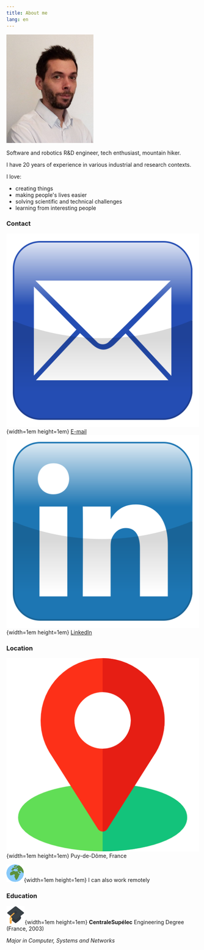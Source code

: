 ```yaml
---
title: About me
lang: en
---
```


![](images/Remi-PEUCHOT.jpg)

Software and robotics R&D engineer, tech enthusiast, mountain hiker.

I have 20 years of experience in various industrial and research contexts.

I love:

* creating things
* making people's lives easier
* solving scientific and technical challenges
* learning from interesting people

<!--
TODO

### Resume

![](images/en-us.png){width=1em height=1em} [English](Remi-PEUCHOT-en.pdf) &nbsp; &nbsp;
![](images/fr.png){width=1em height=1em} [French](Remi-PEUCHOT-fr.pdf)-->

### Contact

![](images/email.svg){width=1em height=1em}  [E-mail](mailto:remipch@proton.me) &nbsp; &nbsp;
![](images/linkedin.svg){width=1em height=1em}  [LinkedIn](https://www.linkedin.com/in/peuchotremi)

### Location

![](images/location.png){width=1em height=1em} Puy-de-Dôme, France

![](images/world.png){width=1em height=1em} I can also work remotely

### Education

![](images/education.png){width=1em height=1em} __CentraleSupélec__ Engineering Degree (France, 2003)

_Major in Computer, Systems and Networks_

